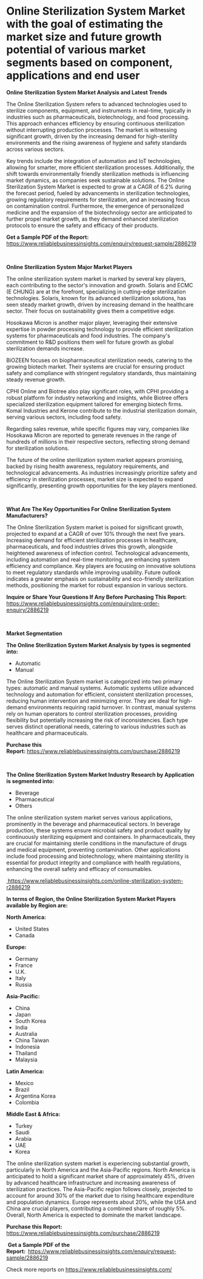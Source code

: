 <p><h1>Online Sterilization System Market with the goal of estimating the market size and future growth potential of various market segments based on component, applications and end user</h1></p><p><strong>Online Sterilization System Market Analysis and Latest Trends</strong></p>
<p><p>The Online Sterilization System refers to advanced technologies used to sterilize components, equipment, and instruments in real-time, typically in industries such as pharmaceuticals, biotechnology, and food processing. This approach enhances efficiency by ensuring continuous sterilization without interrupting production processes. The market is witnessing significant growth, driven by the increasing demand for high-sterility environments and the rising awareness of hygiene and safety standards across various sectors. </p><p>Key trends include the integration of automation and IoT technologies, allowing for smarter, more efficient sterilization processes. Additionally, the shift towards environmentally friendly sterilization methods is influencing market dynamics, as companies seek sustainable solutions. The Online Sterilization System Market is expected to grow at a CAGR of 6.2% during the forecast period, fueled by advancements in sterilization technologies, growing regulatory requirements for sterilization, and an increasing focus on contamination control. Furthermore, the emergence of personalized medicine and the expansion of the biotechnology sector are anticipated to further propel market growth, as they demand enhanced sterilization protocols to ensure the safety and efficacy of their products.</p></p>
<p><strong>Get a Sample PDF of the Report:&nbsp;</strong> <a href="https://www.reliablebusinessinsights.com/enquiry/request-sample/2886219?utm_campaign=2111&utm_medium=2&utm_source=Github&utm_content=ia&utm_term=13032025&utm_id=online-sterilization-system">https://www.reliablebusinessinsights.com/enquiry/request-sample/2886219</a></p>
<p>&nbsp;</p>
<p><strong>Online Sterilization System Major Market Players</strong></p>
<p><p>The online sterilization system market is marked by several key players, each contributing to the sector's innovation and growth. Solaris and ECMC (E CHUNG) are at the forefront, specializing in cutting-edge sterilization technologies. Solaris, known for its advanced sterilization solutions, has seen steady market growth, driven by increasing demand in the healthcare sector. Their focus on sustainability gives them a competitive edge.</p><p>Hosokawa Micron is another major player, leveraging their extensive expertise in powder processing technology to provide efficient sterilization systems for pharmaceuticals and food industries. The company's commitment to R&D positions them well for future growth as global sterilization demands increase.</p><p>BiOZEEN focuses on biopharmaceutical sterilization needs, catering to the growing biotech market. Their systems are crucial for ensuring product safety and compliance with stringent regulatory standards, thus maintaining steady revenue growth.</p><p>CPHI Online and Biotree also play significant roles, with CPHI providing a robust platform for industry networking and insights, while Biotree offers specialized sterilization equipment tailored for emerging biotech firms. Komal Industries and Kerone contribute to the industrial sterilization domain, serving various sectors, including food safety.</p><p>Regarding sales revenue, while specific figures may vary, companies like Hosokawa Micron are reported to generate revenues in the range of hundreds of millions in their respective sectors, reflecting strong demand for sterilization solutions.</p><p>The future of the online sterilization system market appears promising, backed by rising health awareness, regulatory requirements, and technological advancements. As industries increasingly prioritize safety and efficiency in sterilization processes, market size is expected to expand significantly, presenting growth opportunities for the key players mentioned.</p></p>
<p>&nbsp;</p>
<p><strong>What Are The Key Opportunities For Online Sterilization System Manufacturers?</strong></p>
<p><p>The Online Sterilization System market is poised for significant growth, projected to expand at a CAGR of over 10% through the next five years. Increasing demand for efficient sterilization processes in healthcare, pharmaceuticals, and food industries drives this growth, alongside heightened awareness of infection control. Technological advancements, including automation and real-time monitoring, are enhancing system efficiency and compliance. Key players are focusing on innovative solutions to meet regulatory standards while improving usability. Future outlook indicates a greater emphasis on sustainability and eco-friendly sterilization methods, positioning the market for robust expansion in various sectors.</p></p>
<p><strong>Inquire or Share Your Questions If Any Before Purchasing This Report:</strong> <a href="https://www.reliablebusinessinsights.com/enquiry/pre-order-enquiry/2886219?utm_campaign=2111&utm_medium=2&utm_source=Github&utm_content=ia&utm_term=13032025&utm_id=online-sterilization-system">https://www.reliablebusinessinsights.com/enquiry/pre-order-enquiry/2886219</a></p>
<p>&nbsp;</p>
<p><strong>Market Segmentation</strong></p>
<p><strong>The Online Sterilization System Market Analysis by types is segmented into:</strong></p>
<p><ul><li>Automatic</li><li>Manual</li></ul></p>
<p><p>The Online Sterilization System market is categorized into two primary types: automatic and manual systems. Automatic systems utilize advanced technology and automation for efficient, consistent sterilization processes, reducing human intervention and minimizing error. They are ideal for high-demand environments requiring rapid turnover. In contrast, manual systems rely on human operators to control sterilization processes, providing flexibility but potentially increasing the risk of inconsistencies. Each type serves distinct operational needs, catering to various industries such as healthcare and pharmaceuticals.</p></p>
<p><strong>Purchase this Report:&nbsp;</strong><a href="https://www.reliablebusinessinsights.com/purchase/2886219?utm_campaign=2111&utm_medium=2&utm_source=Github&utm_content=ia&utm_term=13032025&utm_id=online-sterilization-system">https://www.reliablebusinessinsights.com/purchase/2886219</a></p>
<p>&nbsp;</p>
<p><strong>The Online Sterilization System Market Industry Research by Application is segmented into:</strong></p>
<p><ul><li>Beverage</li><li>Pharmaceutical</li><li>Others</li></ul></p>
<p><p>The online sterilization system market serves various applications, prominently in the beverage and pharmaceutical sectors. In beverage production, these systems ensure microbial safety and product quality by continuously sterilizing equipment and containers. In pharmaceuticals, they are crucial for maintaining sterile conditions in the manufacture of drugs and medical equipment, preventing contamination. Other applications include food processing and biotechnology, where maintaining sterility is essential for product integrity and compliance with health regulations, enhancing the overall safety and efficacy of consumables.</p></p>
<p><a href="https://www.reliablebusinessinsights.com/online-sterilization-system-r2886219?utm_campaign=2111&utm_medium=2&utm_source=Github&utm_content=ia&utm_term=13032025&utm_id=online-sterilization-system">&nbsp;https://www.reliablebusinessinsights.com/online-sterilization-system-r2886219</a></p>
<p><strong>In terms of Region, the Online Sterilization System Market Players available by Region are:</strong></p>
<p>
    <p> <strong> North America: </strong>
        <ul>
            <li>United States</li>
            <li>Canada</li>
        </ul>
        </p> 
    <p> <strong> Europe: </strong>
        <ul>
            <li>Germany</li>
            <li>France</li>
            <li>U.K.</li>
            <li>Italy</li>
            <li>Russia</li>
        </ul>
        </p> 
    <p> <strong> Asia-Pacific: </strong>
        <ul>
            <li>China</li>
            <li>Japan</li>
            <li>South Korea</li>
            <li>India</li>
            <li>Australia</li>
            <li>China Taiwan</li>
            <li>Indonesia</li>
            <li>Thailand</li>
            <li>Malaysia</li>
        </ul>
        </p> 
    <p> <strong> Latin America: </strong>
        <ul>
            <li>Mexico</li>
            <li>Brazil</li>
            <li>Argentina Korea</li>
            <li>Colombia</li>
        </ul>
        </p> 
    <p> <strong> Middle East & Africa: </strong>
        <ul>
            <li>Turkey</li>
            <li>Saudi</li>
            <li>Arabia</li>
            <li>UAE</li>
            <li>Korea</li>
        </ul>
    </p>
    </p>
<p><p>The online sterilization system market is experiencing substantial growth, particularly in North America and the Asia-Pacific regions. North America is anticipated to hold a significant market share of approximately 45%, driven by advanced healthcare infrastructure and increasing awareness of sterilization practices. The Asia-Pacific region follows closely, projected to account for around 30% of the market due to rising healthcare expenditure and population dynamics. Europe represents about 20%, while the USA and China are crucial players, contributing a combined share of roughly 5%. Overall, North America is expected to dominate the market landscape.</p></p>
<p><strong>Purchase this Report: </strong><a href="https://www.reliablebusinessinsights.com/purchase/2886219?utm_campaign=2111&utm_medium=2&utm_source=Github&utm_content=ia&utm_term=13032025&utm_id=online-sterilization-system">https://www.reliablebusinessinsights.com/purchase/2886219</a></p>
<p>&nbsp;<strong>Get a Sample PDF of the Report:&nbsp;&nbsp;</strong><a href="https://www.reliablebusinessinsights.com/enquiry/request-sample/2886219?utm_campaign=2111&utm_medium=2&utm_source=Github&utm_content=ia&utm_term=13032025&utm_id=online-sterilization-system">https://www.reliablebusinessinsights.com/enquiry/request-sample/2886219</a></p>
<p><strong></strong></p>
<p>Check more reports on <a href="https://www.reliablebusinessinsights.com/?utm_campaign=2111&utm_medium=2&utm_source=Github&utm_content=ia&utm_term=13032025&utm_id=online-sterilization-system">https://www.reliablebusinessinsights.com/</a></p>